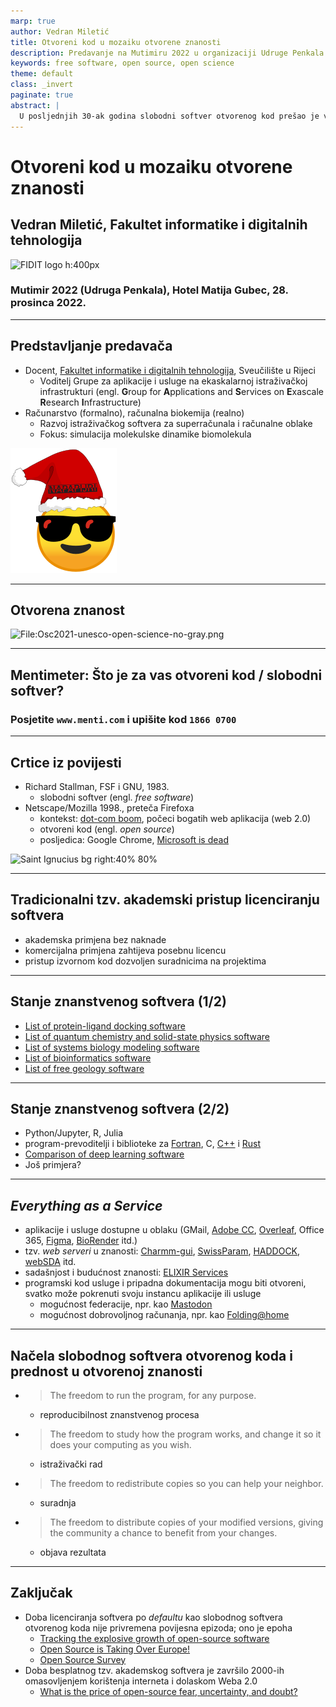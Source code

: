 ```yaml
---
marp: true
author: Vedran Miletić
title: Otvoreni kod u mozaiku otvorene znanosti
description: Predavanje na Mutimiru 2022 u organizaciji Udruge Penkala
keywords: free software, open source, open science
theme: default
class: _invert
paginate: true
abstract: |
  U posljednjih 30-ak godina slobodni softver otvorenog kod prešao je velik put od prakse hobista i entuzijasta preko prvih industrijskih projekata koji su vremenom u suradnji IT tvrtki i zajednice razvili alate poput web preglednika Firefox i uredskog paketa LibreOffice pa do stanja integracije u IT rješenja u kojem je nezamislio obaviti išta na internetu bez korištenja nekog programa ili biblioteke otvorenog koda. Osim u industriju, prakse slobodnog sotvera otvorenog koda polako su se probile i u znanstvenu zajednicu pa se se kroz posljednjih 20-ak godina sve veći broj projekata odlučuje za otvoreno licenciranje (u nekom obliku) nauštrb tipičnog akademskog (besplatno korištenje u akademske svrhe i posebno licenciranje za komercijalnu upotrebu). Predavanje će govoriti o prednostima slobodnog softvera otvorenog koda iz akademske perspektive, dosadašnjim uspjesima i primjerima dobre prakse te ulozi otvorenog koda u pokretu otvorene znanosti.
---
```


# Otvoreni kod u mozaiku otvorene znanosti

## Vedran Miletić, Fakultet informatike i digitalnih tehnologija

![FIDIT logo h:400px](https://upload.wikimedia.org/wikipedia/commons/1/14/FIDIT-logo.svg)

### Mutimir 2022 (Udruga Penkala), Hotel Matija Gubec, 28. prosinca 2022.

---

## Predstavljanje predavača

* Docent, [Fakultet informatike i digitalnih tehnologija](https://www.inf.uniri.hr/), Sveučilište u Rijeci
    * Voditelj Grupe za aplikacije i usluge na ekaskalarnoj istraživačkoj infrastrukturi (engl. **G**roup for **A**pplications and **S**ervices on **E**xascale **R**esearch **I**nfrastructure)
* Računarstvo (formalno), računalna biokemija (realno)
    * Razvoj istraživačkog softvera za superračunala i računalne oblake
    * Fokus: simulacija molekulske dinamike biomolekula

![GASERI logo bg right:30% 70%](../../images/gaseri-logo-koleda.png)

---

## Otvorena znanost

![File:Osc2021-unesco-open-science-no-gray.png](https://upload.wikimedia.org/wikipedia/commons/2/28/Osc2021-unesco-open-science-no-gray.png)

---

## Mentimeter: Što je za vas otvoreni kod / slobodni softver?

### Posjetite `www.menti.com` i upišite kod `1866 0700`

---

## Crtice iz povijesti

* Richard Stallman, FSF i GNU, 1983.
    * slobodni softver (engl. *free software*)
* Netscape/Mozilla 1998., preteča Firefoxa
    * kontekst: [dot-com boom](https://en.wikipedia.org/wiki/Dot-com_bubble), počeci bogatih web aplikacija (web 2.0)
    * otvoreni kod (engl. *open source*)
    * posljedica: Google Chrome, [Microsoft is dead](http://www.paulgraham.com/microsoft.html)

![Saint Ignucius bg right:40% 80%](https://stallman.org/saintignucius.jpg)

---

## Tradicionalni tzv. akademski pristup licenciranju softvera

* akademska primjena bez naknade
* komercijalna primjena zahtijeva posebnu licencu
* pristup izvornom kod dozvoljen suradnicima na projektima

---

## Stanje znanstvenog softvera (1/2)

* [List of protein-ligand docking software](https://en.wikipedia.org/wiki/List_of_protein-ligand_docking_software)
* [List of quantum chemistry and solid-state physics software](https://en.wikipedia.org/wiki/List_of_quantum_chemistry_and_solid-state_physics_software)
* [List of systems biology modeling software](https://en.wikipedia.org/wiki/List_of_systems_biology_modeling_software)
* [List of bioinformatics software](https://en.wikipedia.org/wiki/List_of_bioinformatics_software)
* [List of free geology software](https://en.wikipedia.org/wiki/List_of_free_geology_software)

---

## Stanje znanstvenog softvera (2/2)

* Python/Jupyter, R, Julia
* program-prevoditelji i biblioteke za [Fortran](https://fortran-lang.org/), C, [C++](https://en.cppreference.com/w/cpp/links/libs) i [Rust](https://www.rust-lang.org/)
* [Comparison of deep learning software](https://en.wikipedia.org/wiki/Comparison_of_deep_learning_software)
* Još primjera?

---

## *Everything as a Service*

* aplikacije i usluge dostupne u oblaku (GMail, [Adobe CC](https://www.adobe.com/creativecloud.html), [Overleaf](https://www.overleaf.com/), Office 365, [Figma](https://www.figma.com/), [BioRender](https://biorender.com/) itd.)
* tzv. *web serveri* u znanosti: [Charmm-gui](https://charmm-gui.org/), [SwissParam](https://www.swissparam.ch/), [HADDOCK](https://wenmr.science.uu.nl/haddock2.4/), [webSDA](https://websda.h-its.org/webSDA) itd.
* sadašnjost i budućnost znanosti: [ELIXIR Services](https://elixir-europe.org/services)
* programski kod usluge i pripadna dokumentacija mogu biti otvoreni, svatko može pokrenuti svoju instancu aplikacije ili usluge
    * mogućnost federacije, npr. kao [Mastodon](https://joinmastodon.org/)
    * mogućnost dobrovoljnog računanja, npr. kao [Folding@home](https://foldingathome.org/)

---

## Načela slobodnog softvera otvorenog koda i prednost u otvorenoj znanosti

* > The freedom to run the program, for any purpose.
    * reproducibilnost znanstvenog procesa
* > The freedom to study how the program works, and change it so it does your computing as you wish.
    * istraživački rad
* > The freedom to redistribute copies so you can help your neighbor.
    * suradnja
* > The freedom to distribute copies of your modified versions, giving the community a chance to benefit from your changes.
    * objava rezultata

---

## Zaključak

* Doba licenciranja softvera po *defaultu* kao slobodnog softvera otvorenog koda nije privremena povijesna epizoda; ono je epoha
    * [Tracking the explosive growth of open-source software](https://techcrunch.com/2017/04/07/tracking-the-explosive-growth-of-open-source-software/)
    * [Open Source is Taking Over Europe!](https://itsfoss.com/open-source-adoption-europe/)
    * [Open Source Survey](https://opensourcesurvey.org/2017/)
* Doba besplatnog tzv. akademskog softvera je završilo 2000-ih omasovljenjem korištenja interneta i dolaskom Weba 2.0
    * [What is the price of open-source fear, uncertainty, and doubt?](https://gaseri.org/en/blog/2015-09-14-what-is-the-price-of-open-source-fear-uncertainty-and-doubt/)

